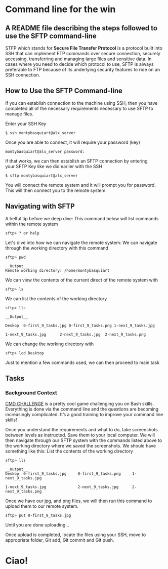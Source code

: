 # Command line for the win

## A README file describing the steps followed to use the SFTP command-line

   STFP which stands for **Secure File Transfer Protocol** is a protocol built into SSH that can implement FTP commands over secure connection, securely accessing, transferring and managing large files and sensitive data.
In cases where you need to decide which protocol to use, SFTP is always preferable to FTP because of its underlying security features to ride on an SSH connection.

## How to Use the SFTP Command-line
If you can establish connection to the machine using SSH, then you have completed all of the necessary requirements necessary to use SFTP to manage files.

Enter your SSH Key
```
$ ssh montybasquiart@alx_server
```
Once you are able to connect, it will require your password (key)
```
montybasquiart@alx_server password:
```

If that works, we can then establish an SFTP connection by entering\
your SFTP Key like we did earlier with the SSH
```
$ sftp montybasquiart@alx_server
```
You will connect the remote system and it will prompt you for password. This will then connect you to the remote system.
## Navigating with SFTP
A helful tip before we deep dive:
This command below will list commands within the remote system
```
sftp> ? or help
```
Let's dive into how we can navigate the remote system:
We can navigate through the working directory with this command
```
sftp> pwd
```
```sftp>
__Output__
Remote working directory: /home/montybasquiart
```
We can view the contents of the current direct of the remote system with
```
sftp> ls
```
We can list the contents of the working directory
```
sftp> lls
```

```sftp>
__Output__

Deskop	0-first_9_tasks.jpg	0-first_9_tasks.png	1-next_9_tasks.jpg

1-next_9_tasks.jpg		2-next_9_tasks.jpg	2-next_9_tasks.png
```
We can change the working directory with
```
sftp> lcd Desktop
```
Just to mention a few commands used, we can then proceed to main task
##
## Tasks
### Background Context
[CMD CHALLENGE](https://cmdchallenge.com/) is a pretty cool game challenging you on Bash skills. Everything is done via the command line and the questions are becoming increasingly complicated. It’s a good training to improve your command line skills!

Once you understand the requirements and what to do, take screenshots between levels as instructed. Save them to your local computer.
We will then navigate through our SFTP system with the commands listed above to the working directory where we saved the screenshots.
We should have something like this:
List the contents of the working directory
```
sftp> lls
```
```
__Output__
Deskop  0-first_9_tasks.jpg     0-first_9_tasks.png     1-next_9_tasks.jpg

1-next_9_tasks.jpg              2-next_9_tasks.jpg      2-next_9_tasks.png
```
Once we have our jpg, and png files, we will then run this command to upload them to our remote system.
```
sftp> put 0-first_9_tasks.jpg
```
Until you are done uploading...

Once upload is completed, locate the files using your SSH, move to appropriate folder, Git add, Git commit and Git push.

# Ciao!